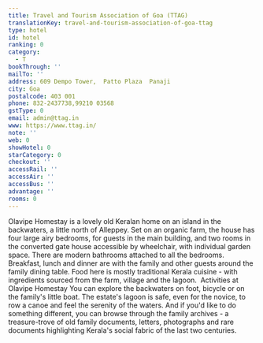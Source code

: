 ```yaml
---
title: Travel and Tourism Association of Goa (TTAG)
translationKey: travel-and-tourism-association-of-goa-ttag
type: hotel
id: hotel
ranking: 0
category:
  - T
bookThrough: ''
mailTo: ''
address: 609 Dempo Tower,  Patto Plaza  Panaji
city: Goa
postalcode: 403 001
phone: 832-2437738,99210 03568
gstType: 0
email: admin@ttag.in
www: https://www.ttag.in/
note: ''
web: 0
showHotel: 0
starCategory: 0
checkout: ''
accessRail: ''
accessAir: ''
accessBus: ''
advantage: ''
rooms: 0
---
```







Olavipe Homestay is a lovely old Keralan home on an island in the backwaters, a little north of Alleppey. Set on an organic farm, the house has four large airy bedrooms, for guests in the main building, and two rooms in the converted gate house accessible by wheelchair, with individual garden space. There are modern bathrooms attached to all the bedrooms.       Breakfast, lunch and dinner are with the family and other guests around the family dining table. Food here is mostly traditional Kerala cuisine - with ingredients sourced from the farm, village and the lagoon.       Activities at Olavipe Homestay      You can explore the backwaters on foot, bicycle or on the family's little boat. The estate's lagoon is safe, even for the novice, to row a canoe and feel the serenity of the waters. And if you'd like to do something different, you can browse through the family archives - a treasure-trove of old family documents, letters, photographs and rare documents highlighting Kerala's social fabric of the last two centuries.